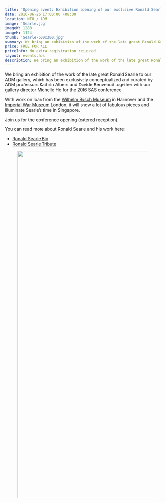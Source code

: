 ```yaml
---
title: 'Opening event: Exhibition opening of our exclusive Ronald Searle exhibition'
date: 2016-06-26 17:00:00 +08:00
location: NTU / ADM
image: 'Searle.jpg'
imageW: 1280
imageH: 1124
thumb: 'Searle-500x300.jpg'
summary: We bring an exhibition of the work of the late great Ronald Searle to our ADM gallery, which has been exclusively conceptualized and curated by ADM professors Kathrin Albers and Davide Benvenuti together with our gallery director Michelle Ho for the 2016 SAS conference.
price: FREE FOR ALL
priceInfo: No extra registration required
layout: events.hbs
description: We bring an exhibition of the work of the late great Ronald Searle to our ADM gallery
---
```

We bring an exhibition of the work of the late great <span class="highlight">Ronald Searle</span> to our ADM gallery, which has been exclusively conceptualized and curated by ADM professors Kathrin Albers and Davide Benvenuti together with our gallery director Michelle Ho for the 2016 SAS conference.

With work on loan from the <a href="http://www.karikatur-museum.de/" target="_blank">Wilhelm Busch Museum</a> in Hannover and the <a href="http://www.iwm.org.uk/" target="_blank">Imperial War Museum</a> London, it will show a lot of fabulous pieces and illuminate Searle’s time in Singapore.

Join us for the conference opening (catered reception).

You can read more about Ronald Searle and his work here:

- <a href="http://www.bpib.com/illustrat/searle.htm" target="_blank">Ronald Searle Bio</a>
- <a href="http://ronaldsearle.blogspot.sg/" target="_blank">Ronald Searle Tribute</a>

<figure class="event-image">
<img src="/img/Searle.jpg" width="1280" height="1124" alt="">
</figure>